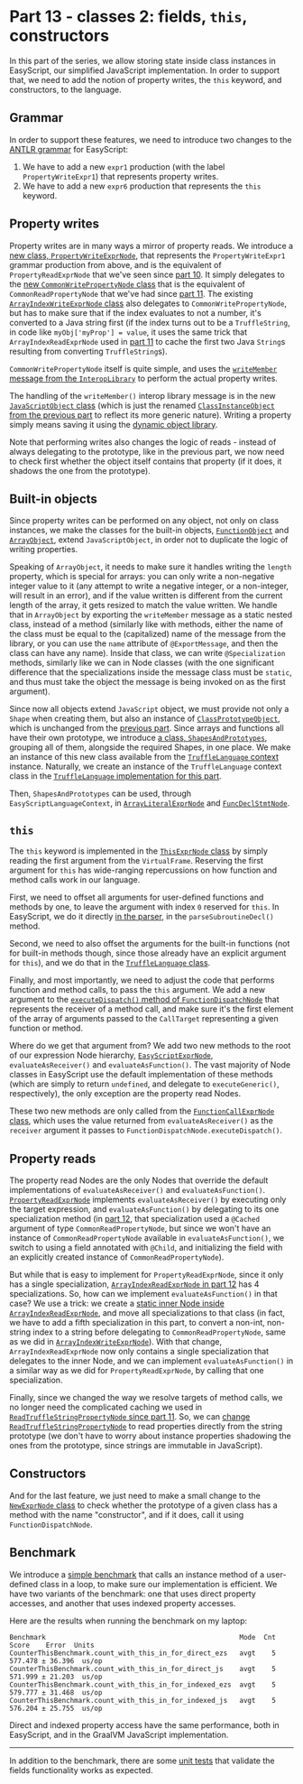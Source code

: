 # Part 13 - classes 2: fields, `this`, constructors

In this part of the series,
we allow storing state inside class instances in EasyScript,
our simplified JavaScript implementation.
In order to support that,
we need to add the notion of property writes,
the `this` keyword, and constructors, to the language.

## Grammar

In order to support these features,
we need to introduce two changes to the
[ANTLR grammar](src/main/antlr/com/endoflineblog/truffle/part_13/parsing/antlr/EasyScript.g4)
for EasyScript:

1. We have to add a new `expr1` production (with the label `PropertyWriteExpr1`)
   that represents property writes.
2. We have to add a new `expr6` production that represents the `this` keyword.

## Property writes

Property writes are in many ways a mirror of property reads.
We introduce a
[new class, `PropertyWriteExprNode`](src/main/java/com/endoflineblog/truffle/part_13/nodes/exprs/properties/PropertyWriteExprNode.java),
that represents the `PropertyWriteExpr1` grammar production from above,
and is the equivalent of `PropertyReadExprNode` that we've seen since
[part 10](../part-10/ReadMe.md#reading-properties).
It simply delegates to the 
[new `CommonWritePropertyNode` class](src/main/java/com/endoflineblog/truffle/part_13/nodes/exprs/properties/CommonWritePropertyNode.java)
that is the equivalent of `CommonReadPropertyNode` that we've had since
[part 11](../part-11/ReadMe.md#reading-string-properties).
The existing
[`ArrayIndexWriteExprNode` class](src/main/java/com/endoflineblog/truffle/part_13/nodes/exprs/arrays/ArrayIndexWriteExprNode.java)
also delegates to `CommonWritePropertyNode`,
but has to make sure that if the index evaluates to not a number,
it's converted to a Java string first
(if the index turns out to be a `TruffleString`,
in code like `myObj['myProp'] = value`,
it uses the same trick that `ArrayIndexReadExprNode` used in
[part 11](../part-11/ReadMe.md#reading-string-properties)
to cache the first two Java `String`s resulting from converting `TruffleString`s).

`CommonWritePropertyNode` itself is quite simple,
and uses the
[`writeMember` message from the `InteropLibrary`](https://www.graalvm.org/truffle/javadoc/com/oracle/truffle/api/interop/InteropLibrary.html#writeMember-java.lang.Object-java.lang.String-java.lang.Object-)
to perform the actual property writes.

The handling of the `writeMember()` interop library message is in the new
[`JavaScriptObject` class](src/main/java/com/endoflineblog/truffle/part_13/runtime/JavaScriptObject.java)
(which is just the renamed
[`ClassInstanceObject` from the previous part](../part-12/src/main/java/com/endoflineblog/truffle/part_12/runtime/ClassInstanceObject.java)
to reflect its more generic nature).
Writing a property simply means saving it using the
[dynamic object library](https://www.graalvm.org/truffle/javadoc/com/oracle/truffle/api/object/DynamicObjectLibrary.html).

Note that performing writes also changes the logic of reads -
instead of always delegating to the prototype,
like in the previous part,
we now need to check first whether the object itself contains that property
(if it does, it shadows the one from the prototype).

## Built-in objects

Since property writes can be performed on any object,
not only on class instances,
we make the classes for the built-in objects,
[`FunctionObject`](src/main/java/com/endoflineblog/truffle/part_13/runtime/FunctionObject.java)
and [`ArrayObject`](src/main/java/com/endoflineblog/truffle/part_13/runtime/ArrayObject.java),
extend `JavaScriptObject`,
in order not to duplicate the logic of writing properties.

Speaking of `ArrayObject`, it needs to make sure it handles writing the `length`
property, which is special for arrays:
you can only write a non-negative integer value to it
(any attempt to write a negative integer, or a non-integer, will result in an error),
and if the value written is different from the current length of the array,
it gets resized to match the value written.
We handle that in `ArrayObject` by exporting the `writeMember` message as a static nested class,
instead of a method
(similarly like with methods,
either the name of the class must be equal to the (capitalized) name of the message from the library,
or you can use the `name` attribute of `@ExportMessage`, and then the class can have any name).
Inside that class, we can write `@Specialization` methods,
similarly like we can in Node classes
(with the one significant difference that the specializations inside the message class must be `static`,
and thus must take the object the message is being invoked on as the first argument).

Since now all objects extend `JavaScript` object,
we must provide not only a `Shape` when creating them,
but also an instance of
[`ClassPrototypeObject`](src/main/java/com/endoflineblog/truffle/part_13/runtime/ClassPrototypeObject.java),
which is unchanged from the [previous part](../part-12/ReadMe.md).
Since arrays and functions all have their own prototype,
we introduce
[a class, `ShapesAndPrototypes`](src/main/java/com/endoflineblog/truffle/part_13/common/ShapesAndPrototypes.java),
grouping all of them, alongside the required Shapes, in one place.
We make an instance of this new class available from the
[`TruffleLanguage` context](src/main/java/com/endoflineblog/truffle/part_13/EasyScriptLanguageContext.java)
instance.
Naturally, we create an instance of the `TruffleLanguage` context class in the
[`TruffleLanguage` implementation for this part](src/main/java/com/endoflineblog/truffle/part_13/EasyScriptTruffleLanguage.java).

Then, `ShapesAndPrototypes` can be used, through `EasyScriptLanguageContext`, in
[`ArrayLiteralExprNode`](src/main/java/com/endoflineblog/truffle/part_13/nodes/exprs/arrays/ArrayLiteralExprNode.java)
and [`FuncDeclStmtNode`](src/main/java/com/endoflineblog/truffle/part_13/nodes/stmts/variables/FuncDeclStmtNode.java).

## `this`

The `this` keyword is implemented in the
[`ThisExprNode` class](src/main/java/com/endoflineblog/truffle/part_13/nodes/exprs/objects/ThisExprNode.java)
by simply reading the first argument from the `VirtualFrame`.
Reserving the first argument for `this` has wide-ranging repercussions on how function and method calls work in our language.

First, we need to offset all arguments for user-defined functions and methods by one,
to leave the argument with index `0` reserved for `this`.
In EasyScript, we do it directly
[in the parser](src/main/java/com/endoflineblog/truffle/part_13/parsing/EasyScriptTruffleParser.java),
in the `parseSubroutineDecl()` method.

Second, we need to also offset the arguments for the built-in functions
(not for built-in methods though, since those already have an explicit argument for `this`),
and we do that in the
[`TruffleLanguage` class](src/main/java/com/endoflineblog/truffle/part_13/EasyScriptTruffleLanguage.java).

Finally, and most importantly, we need to adjust the code that performs function and method calls,
to pass the `this` argument.
We add a new argument to the
[`executeDispatch()` method of `FunctionDispatchNode`](src/main/java/com/endoflineblog/truffle/part_13/nodes/exprs/functions/FunctionDispatchNode.java)
that represents the receiver of a method call,
and make sure it's the first element of the array of arguments passed to the `CallTarget`
representing a given function or method.

Where do we get that argument from?
We add two new methods to the root of our expression Node hierarchy,
[`EasyScriptExprNode`](src/main/java/com/endoflineblog/truffle/part_13/nodes/exprs/EasyScriptExprNode.java),
`evaluateAsReceiver()` and `evaluateAsFunction()`.
The vast majority of Node classes in EasyScript use the default implementation of these methods
(which are simply to return `undefined`, and delegate to `executeGeneric()`, respectively),
the only exception are the property read Nodes.

These two new methods are only called from the
[`FunctionCallExprNode` class](src/main/java/com/endoflineblog/truffle/part_13/nodes/exprs/functions/FunctionCallExprNode.java),
which uses the value returned from `evaluateAsReceiver()`
as the `receiver` argument it passes to `FunctionDispatchNode.executeDispatch()`.

## Property reads

The property read Nodes are the only Nodes that override the default implementations of
`evaluateAsReceiver()` and `evaluateAsFunction()`.
[`PropertyReadExprNode`](src/main/java/com/endoflineblog/truffle/part_13/nodes/exprs/properties/PropertyReadExprNode.java)
implements `evaluateAsReceiver()` by executing only the target expression,
and `evaluateAsFunction()` by delegating to its one specialization method
(in [part 12](../part-12/src/main/java/com/endoflineblog/truffle/part_12/nodes/exprs/properties/PropertyReadExprNode.java),
that specialization used a `@Cached` argument of type `CommonReadPropertyNode`,
but since we won't have an instance of `CommonReadPropertyNode` available in `evaluateAsFunction()`,
we switch to using a field annotated with `@Child`,
and initializing the field with an explicitly created instance of `CommonReadPropertyNode`).

But while that is easy to implement for `PropertyReadExprNode`,
since it only has a single specialization,
[`ArrayIndexReadExprNode` in part 12](../part-12/src/main/java/com/endoflineblog/truffle/part_12/nodes/exprs/arrays/ArrayIndexReadExprNode.java)
has 4 specializations.
So, how can we implement `evaluateAsFunction()` in that case?
We use a trick: we create a
[static inner Node inside `ArrayIndexReadExprNode`](src/main/java/com/endoflineblog/truffle/part_13/nodes/exprs/arrays/ArrayIndexReadExprNode.java),
and move all specializations to that class
(in fact, we have to add a fifth specialization in this part,
to convert a non-int, non-string index to a string before delegating to `CommonReadPropertyNode`,
same as we did in [`ArrayIndexWriteExprNode`](src/main/java/com/endoflineblog/truffle/part_13/nodes/exprs/arrays/ArrayIndexWriteExprNode.java)).
With that change, `ArrayIndexReadExprNode` now only contains a single specialization that delegates to the inner Node,
and we can implement `evaluateAsFunction()` in a similar way as we did for `PropertyReadExprNode`,
by calling that one specialization.

Finally, since we changed the way we resolve targets of method calls,
we no longer need the complicated caching we used in
[`ReadTruffleStringPropertyNode` since part 11](../part-11/src/main/java/com/endoflineblog/truffle/part_11/nodes/exprs/strings/ReadTruffleStringPropertyNode.java).
So, we can [change `ReadTruffleStringPropertyNode`](src/main/java/com/endoflineblog/truffle/part_13/nodes/exprs/strings/ReadTruffleStringPropertyNode.java)
to read properties directly from the string prototype
(we don't have to worry about instance properties shadowing the ones from the prototype,
since strings are immutable in JavaScript).

## Constructors

And for the last feature, we just need to make a small change to the
[`NewExprNode` class](src/main/java/com/endoflineblog/truffle/part_13/nodes/exprs/objects/NewExprNode.java)
to check whether the prototype of a given class has a method with the name "constructor",
and if it does, call it using `FunctionDispatchNode`.

## Benchmark

We introduce a
[simple benchmark](src/jmh/java/com/endoflineblog/truffle/part_13/CounterThisBenchmark.java)
that calls an instance method of a user-defined class in a loop,
to make sure our implementation is efficient.
We have two variants of the benchmark:
one that uses direct property accesses,
and another that uses indexed property accesses.

Here are the results when running the benchmark on my laptop:

```
Benchmark                                                Mode  Cnt    Score    Error  Units
CounterThisBenchmark.count_with_this_in_for_direct_ezs   avgt    5  577.478 ± 36.396  us/op
CounterThisBenchmark.count_with_this_in_for_direct_js    avgt    5  571.999 ± 21.203  us/op
CounterThisBenchmark.count_with_this_in_for_indexed_ezs  avgt    5  579.777 ± 31.468  us/op
CounterThisBenchmark.count_with_this_in_for_indexed_js   avgt    5  576.204 ± 25.755  us/op
```

Direct and indexed property access have the same performance,
both in EasyScript, and in the GraalVM JavaScript implementation.

---

In addition to the benchmark, there are some
[unit tests](src/test/java/com/endoflineblog/truffle/part_13/FieldsTest.java)
that validate the fields functionality works as expected.

